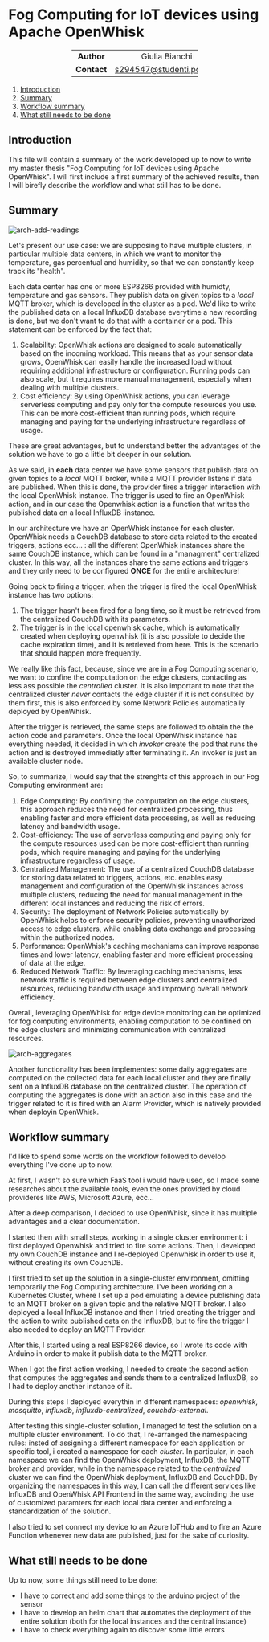 # Fog Computing for IoT devices using Apache OpenWhisk

<div style="margin-left: auto;
            margin-right: auto;
            width: 50%">

|||
|:--:|:--:|
| **Author** | Giulia Bianchi|
| **Contact** | s294547@studenti.polito.it |
</div>

1. [Introduction](#introduction)
2. [Summary](#summary)
3. [Workflow summary](#workflow-summary)
4. [What still needs to be done](#what-still-needs-to-be-done)


## Introduction

This file will contain a summary of the work developed up to now to write my master thesis "Fog Computing for IoT devices using Apache OpenWhisk". I will first include a first summary of the achieved results, then I will birefly describe the workflow and what still has to be done.

## Summary

![arch-add-readings](./archAddReadings.jpg)

Let's present our use case: we are supposing to have multiple clusters, in particular multiple data centers, in which we want to monitor the temperature, gas percentual and humidity, so that we can constantly keep track its "health". 

Each data center has one or more ESP8266 provided with humidty, temperature and gas sensors. They publish data on given topics to a *local* MQTT broker, which is developed in the cluster as a pod. We'd like to write the published data on a local InfluxDB database everytime a new recording is done, but we don't want to do that with a container or a pod. This statement can be enforced by the fact that:

1. Scalability: OpenWhisk actions are designed to scale automatically based on the incoming workload. This means that as your sensor data grows, OpenWhisk can easily handle the increased load without requiring additional infrastructure or configuration. Running pods can also scale, but it requires more manual management, especially when dealing with multiple clusters.
2. Cost efficiency: By using OpenWhisk actions, you can leverage serverless computing and pay only for the compute resources you use. This can be more cost-efficient than running pods, which require managing and paying for the underlying infrastructure regardless of usage.

These are great advantages, but to understand better the advantages of the solution we have to go a little bit deeper in our solution. 

As we said, in **each** data center we have some sensors that publish data on given topics to a *local* MQTT broker, while a MQTT provider listens if data are published. When this is done, the provider fires a trigger interaction with the local OpenWhisk instance. The trigger is used to fire an OpenWhisk action, and in our case the Openwhisk action is a function that writes the published data on a local InfluxDB iinstance.  

In our architecture we have an OpenWhisk instance for each cluster. OpenWhisk needs a CouchDB database to store data related to the created triggers, actions ecc... : all the different OpenWhisk instances share the same CouchDB instance, which can be found in a "managment" centralized cluster. In this way, all the instances share the same actions and triggers and they only need to be configured **ONCE** for the entire architecture!

Going back to firing a trigger, when the trigger is fired the local OpenWhisk instance has two options:

1. The trigger hasn't been fired for a long time, so it must be retrieved from the centralized CouchDB with its parameters.
2. The trigger is in the local openwhisk cache, which is automatically created when deploying openwhisk (it is also possible to decide the cache expiration time), and it is retrieved from here. This is the scenario that should happen more frequently.

We really like this fact, because, since we are in a Fog Computing scenario, we want to confine the computation on the edge clusters, contacting as less ass possible the *centralied* cluster. It is also important to note that the centralized cluster *never* contacts the edge cluster if it is not consulted by them first, this is also enforced by some Network Policies automatically deployed by OpenWhisk.

After the trigger is retrieved, the same steps are followed to obtain the the action code and parameters. Once the local OpenWhisk instance has everything needed, it decided in which *invoker* create the pod that runs the action and is destroyed immediatly after terminating it. An invoker is just an available cluster node.

So, to summarize, I would say that the strenghts of this approach in our Fog Computing environment are:

1. Edge Computing: By confining the computation on the edge clusters, this approach reduces the need for centralized processing, thus enabling faster and more efficient data processing, as well as reducing latency and bandwidth usage.
2. Cost-efficiency: The use of serverless computing and paying only for the compute resources used can be more cost-efficient than running pods, which require managing and paying for the underlying infrastructure regardless of usage.
3. Centralized Management: The use of a centralized CouchDB database for storing data related to triggers, actions, etc. enables easy management and configuration of the OpenWhisk instances across multiple clusters, reducing the need for manual management in the different local instances and reducing the risk of errors.
4. Security: The deployment of Network Policies automatically by OpenWhisk helps to enforce security policies, preventing unauthorized access to edge clusters, while enabling data exchange and processing within the authorized nodes.
5. Performance: OpenWhisk's caching mechanisms can improve response times and lower latency, enabling faster and more efficient processing of data at the edge.
6. Reduced Network Traffic: By leveraging caching mechanisms, less network traffic is required between edge clusters and centralized resources, reducing bandwidth usage and improving overall network efficiency.

Overall, leveraging OpenWhisk for edge device monitoring can be optimized for fog computing environments, enabling computation to be confined on the edge clusters and minimizing communication with centralized resources.

![arch-aggregates](./archAggregates.jpg)

Another functionality has been implementes: some daily aggregates are computed on the collected data for each local cluster and they are finally sent on a InfluxDB database on the centralized cluster. The operation of computing the aggregates is done with an action also in this case and the trigger related to it is fired with an Alarm Provider, which is natively provided when deployin OpenWhisk.

## Workflow summary

I'd like to spend some words on the workflow followed to develop everything I've done up to now.

At first, I wasn't so sure which FaaS tool i would have used, so I made some researches about the available tools, even the ones provided by cloud provideres like AWS, Microsoft Azure, ecc... 

After a deep comparison, I decided to use OpenWhisk, since it has multiple advantages and a clear documentation.

I started then with small steps, working in a single cluster environment: i first deployed Openwhisk and tried to fire some actions. Then, I developed my own CouchDB instance and I re-deployed Openwhisk in order to use it, without creating its own CouchDB. 

I first tried to set up the solution in a single-cluster environment, omitting temporarily the Fog Computing architecture. I've been working on a Kubernetes Cluster, where I set up a pod emulating a device publishing data to an MQTT broker on a given topic and the relative MQTT broker. I also deployed a local InfluxDB instance and then I tried creating the trigger and the action to write published data on the InfluxDB, but to fire the trigger I also needed to deploy an MQTT Provider.

After this, I started using a real ESP8266 device, so I wrote its code with Arduino in order to make it publish data to the MQTT broker. 

When I got the first action working, I needed to create the second action that computes the aggregates and sends them to a centralized InfluxDB, so I had to deploy another instance of it.  

During this steps I deployed everythin in different namespaces: *openwhisk*, *mosquitto*,  *influxdb*, *influxdb-centralized*, *couchdb-external*. 

After testing this single-cluster solution, I managed to test the solution on a multiple cluster environment. To do that, I re-arranged the namespacing rules: insted of assigning a different namespace for each application or specific tool, i created a namespace for each *cluster*. In particular, in each namespace we can find the OpenWhisk deployment, InfluxDB, the MQTT broker and provider, while in the namespace related to the *centralized* cluster we can find the OpenWhisk deployment, InfluxDB and CouchDB. By organizing the namespaces in this way, I can call the different services like InfluxDB and OpenWhisk API Frontend in the same way, avoinding the use of customized paramters for each local data center and enforcing a standardization of the solution.

I also tried to set connect my device to an Azure IoTHub and to fire an Azure Function whenever new data are published, just for the sake of curiosity.

## What still needs to be done

Up to now, some things still need to be done:

 - I have to correct and add some things to the arduino project of the sensor
 - I have to develop an helm chart that automates the deployment of the entire solution (both for the local instances and the central instance)
 - I have to check everything again to discover some little errors



